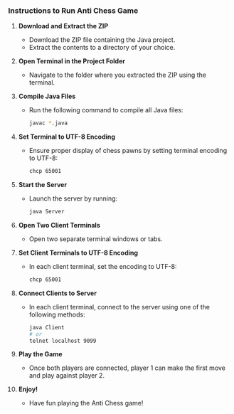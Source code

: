 ### Instructions to Run Anti Chess Game

1. **Download and Extract the ZIP**
   - Download the ZIP file containing the Java project.
   - Extract the contents to a directory of your choice.

2. **Open Terminal in the Project Folder**
   - Navigate to the folder where you extracted the ZIP using the terminal.

3. **Compile Java Files**
   - Run the following command to compile all Java files:
     ```bash
     javac *.java
     ```

4. **Set Terminal to UTF-8 Encoding**
   - Ensure proper display of chess pawns by setting terminal encoding to UTF-8:
     ```bash
     chcp 65001
     ```

5. **Start the Server**
   - Launch the server by running:
     ```bash
     java Server
     ```

6. **Open Two Client Terminals**
   - Open two separate terminal windows or tabs.

7. **Set Client Terminals to UTF-8 Encoding**
   - In each client terminal, set the encoding to UTF-8:
     ```bash
     chcp 65001
     ```

8. **Connect Clients to Server**
   - In each client terminal, connect to the server using one of the following methods:
     ```bash
     java Client
     # or
     telnet localhost 9099
     ```

9. **Play the Game**
   - Once both players are connected, player 1 can make the first move and play against player 2.

10. **Enjoy!**
    - Have fun playing the Anti Chess game!

